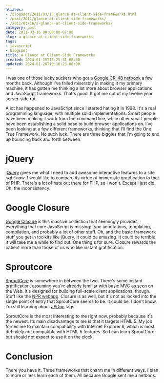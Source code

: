 ```yaml
---
aliases:
- /blogspot/2011/03/16_glance-at-client-side-frameworks.html
- /post/2011/glance-at-client-side-frameworks/
- /2011/03/16/a-glance-at-client-side-frameworks/
category: post
date: 2011-03-16 00:00:00-07:00
slug: a-glance-at-client-side-frameworks
tags:
- javascript
- blogspot
title: A Glance at Client-Side Frameworks
created: 2024-01-15T15:25:31-08:00
updated: 2024-01-26T10:10:23-08:00
---
```


I was one of those lucky suckers who got a [Google CR-48 netbook](http://www.google.com/chromeos/pilot-program-cr48.html) a few months back.
Although I've failed miserably in making it my primary machine, it has gotten me thinking a lot more about browser applications and JavaScript frameworks.
That's good.
It got me out of my twelve year server-side rut.

<!--more-->

A lot has happened to JavaScript since I started hating it in 1998.
It's a real programming language, with multiple solid implementations.
Smart people have been making it work from the command line, while other smart people have been establishing a solid base to build browser applications on.
I've been looking at a few different frameworks, thinking that I'll find the One True Framework.
No such luck.
There are three biggies that I'm going to end up bouncing back and forth between.

# jQuery

[jQuery](https://jquery.com) gives me what I need to add awesome interactive features to a site *right now*.
I would like to compare its virtue of immediate gratification to that of PHP.
There's a lot of hate out there for PHP, so I won't.
Except I just did.
Oh, the inconsistency.

# Google Closure

[Google Closure](https://code.google.com/closure) is this massive collection that seemingly provides everything that core JavaScript is missing:
type annotations, templating, compilation, and probably a lot of other stuff.
Oh, and the basic framework stuff you get in toolkits like jQuery.
It could be amazing.
It could be terrible.
It will take me a while to find out.
One thing's for sure.
Closure rewards the patient more than those of us who like instant gratification.

# Sproutcore

[SproutCore](https://www.sproutcore.com) is somewhere in between the two.
There's some instant gratification, assuming you're already familiar with basic MVC as seen on the Web.
It's designed for building full-scale client applications, though.
Stuff like the [NPR webapp](https://www.npr.org/webapp).
Closure is as well, but it's not as locked into the single point of entry that SproutCore seems to be.
It could be.
I don't know.
I'm still learning about [JSDoc](http://code.google.com/p/jsdoc-toolkit/) tags.

SproutCore is the most interesting to me right now, probably because it's the newest.
Its main disadvantage to me is that it targets HTML 5.
My job forces me to maintain compatibility with Internet Explorer 6, which is most definitely *not* compatible with HTML 5 features.
So I can learn SproutCore, but should not expect to use it on the clock.

# Conclusion

There you have it.
Three frameworks that charm me in different ways.
I plan to more or less learn each of them.
All because Google sent me a netbook.
